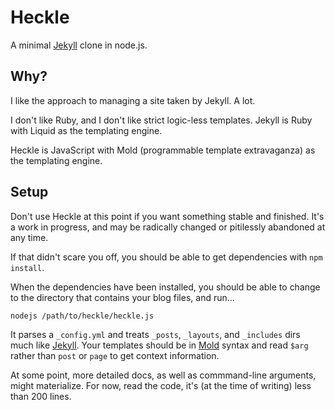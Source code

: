 # Heckle

A minimal [Jekyll][1] clone in node.js.

[1]: https://github.com/mojombo/jekyll

## Why?

I like the approach to managing a site taken by Jekyll. A lot.

I don't like Ruby, and I don't like strict logic-less templates.
Jekyll is Ruby with Liquid as the templating engine.

Heckle is JavaScript with Mold (programmable template extravaganza) as
the templating engine.

## Setup

Don't use Heckle at this point if you want something stable and
finished. It's a work in progress, and may be radically changed or
pitilessly abandoned at any time.

If that didn't scare you off, you should be able to get dependencies
with `npm install`.

When the dependencies have been installed, you should be able to
change to the directory that contains your blog files, and run...

    nodejs /path/to/heckle/heckle.js

It parses a `_config.yml` and treats `_posts`, `_layouts`, and
`_includes` dirs much like [Jekyll][1]. Your templates should be in
[Mold][3] syntax and read `$arg` rather than `post` or `page` to get
context information.

[3]: http://marijnhaverbeke.nl/mold/

At some point, more detailed docs, as well as commmand-line arguments,
might materialize. For now, read the code, it's (at the time of
writing) less than 200 lines.
